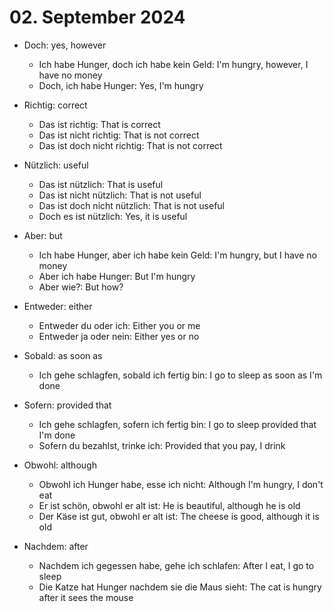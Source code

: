 # 02. September 2024

- Doch: yes, however

  - Ich habe Hunger, doch ich habe kein Geld: I'm hungry, however, I have no money
  - Doch, ich habe Hunger: Yes, I'm hungry

- Richtig: correct

  - Das ist richtig: That is correct
  - Das ist nicht richtig: That is not correct
  - Das ist doch nicht richtig: That is not correct

- Nützlich: useful

  - Das ist nützlich: That is useful
  - Das ist nicht nützlich: That is not useful
  - Das ist doch nicht nützlich: That is not useful
  - Doch es ist nützlich: Yes, it is useful

- Aber: but

  - Ich habe Hunger, aber ich habe kein Geld: I'm hungry, but I have no money
  - Aber ich habe Hunger: But I'm hungry
  - Aber wie?: But how?

- Entweder: either
  - Entweder du oder ich: Either you or me
  - Entweder ja oder nein: Either yes or no
- Sobald: as soon as

  - Ich gehe schlagfen, sobald ich fertig bin: I go to sleep as soon as I'm done

- Sofern: provided that

  - Ich gehe schlagfen, sofern ich fertig bin: I go to sleep provided that I'm done
  - Sofern du bezahlst, trinke ich: Provided that you pay, I drink

- Obwohl: although

  - Obwohl ich Hunger habe, esse ich nicht: Although I'm hungry, I don't eat
  - Er ist schön, obwohl er alt ist: He is beautiful, although he is old
  - Der Käse ist gut, obwohl er alt ist: The cheese is good, although it is old

- Nachdem: after
  - Nachdem ich gegessen habe, gehe ich schlafen: After I eat, I go to sleep
  - Die Katze hat Hunger nachdem sie die Maus sieht: The cat is hungry after it sees the mouse
